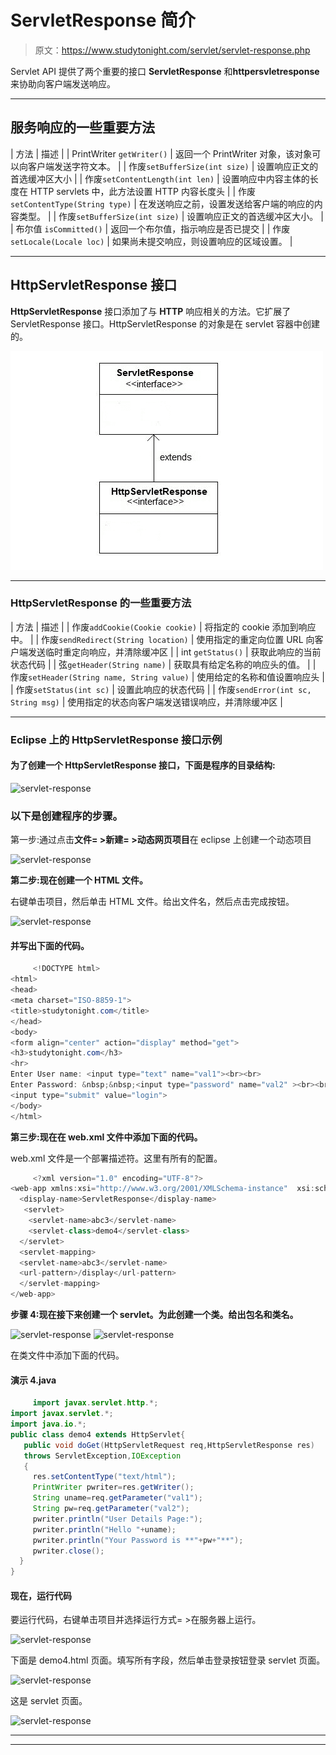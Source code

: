 # ServletResponse 简介

> 原文：<https://www.studytonight.com/servlet/servlet-response.php>

Servlet API 提供了两个重要的接口 **ServletResponse** 和**httpersvletresponse**来协助向客户端发送响应。

* * *

## 服务响应的一些重要方法

| 方法 | 描述 |
| PrintWriter `getWriter()` | 返回一个 PrintWriter 对象，该对象可以向客户端发送字符文本。 |
| 作废`setBufferSize(int size)` | 设置响应正文的首选缓冲区大小 |
| 作废`setContentLength(int len)` | 设置响应中内容主体的长度在 HTTP servlets 中，此方法设置 HTTP 内容长度头 |
| 作废`setContentType(String type)` | 在发送响应之前，设置发送给客户端的响应的内容类型。 |
| 作废`setBufferSize(int size)` | 设置响应正文的首选缓冲区大小。 |
| 布尔值 `isCommitted()` | 返回一个布尔值，指示响应是否已提交 |
| 作废`setLocale(Locale loc)` | 如果尚未提交响应，则设置响应的区域设置。 |

* * *

## HttpServletResponse 接口

**HttpServletResponse** 接口添加了与 **HTTP** 响应相关的方法。它扩展了 ServletResponse 接口。HttpServletResponse 的对象是在 servlet 容器中创建的。

![servlet response](img/9368b72e2e216030a2f9ead487a14895.png)

* * *

### HttpServletResponse 的一些重要方法

| 方法 | 描述 |
| 作废`addCookie(Cookie cookie)` | 将指定的 cookie 添加到响应中。 |
| 作废`sendRedirect(String location)` | 使用指定的重定向位置 URL 向客户端发送临时重定向响应，并清除缓冲区 |
| int `getStatus()` | 获取此响应的当前状态代码 |
| 弦`getHeader(String name)` | 获取具有给定名称的响应头的值。 |
| 作废`setHeader(String name, String value)` | 使用给定的名称和值设置响应头 |
| 作废`setStatus(int sc)` | 设置此响应的状态代码 |
| 作废`sendError(int sc, String msg)` | 使用指定的状态向客户端发送错误响应，并清除缓冲区 |

* * *

### Eclipse 上的 HttpServletResponse 接口示例

#### 为了创建一个 HttpServletResponse 接口，下面是程序的目录结构:

![servlet-response](img/b9f97ce7cb9ccef05ab1ff23536d8d84.png)

### 以下是创建程序的步骤。

第一步:通过点击**文件= >新建= >动态网页项目**在 eclipse 上创建一个动态项目

![servlet-response](img/60da65815f83b9c32b5b5ac510b5d607.png)

**第二步:现在创建一个 HTML 文件。**

右键单击项目，然后单击 HTML 文件。给出文件名，然后点击完成按钮。

![servlet-response](img/187c7a04ac794f84c55e92ef7da188be.png)

#### 并写出下面的代码。

```java
	 <!DOCTYPE html>
<html>
<head>
<meta charset="ISO-8859-1">
<title>studytonight.com</title>
</head>
<body>
<form align="center" action="display" method="get">
<h3>studytonight.com</h3>
<hr>
Enter User name: <input type="text" name="val1"><br><br>
Enter Password: &nbsp;&nbsp;<input type="password" name="val2" ><br><br>
<input type="submit" value="login">
</body>
</html> 

```

**第三步:现在在 web.xml 文件中添加下面的代码。**

web.xml 文件是一个部署描述符。这里有所有的配置。

```java
	 <?xml version="1.0" encoding="UTF-8"?>
<web-app xmlns:xsi="http://www.w3.org/2001/XMLSchema-instance"  xsi:schemaLocation="http://xmlns.jcp.org/xml/ns/javaee http://xmlns.jcp.org/xml/ns/javaee/web-app_4_0.xsd" id="WebApp_ID" version="4.0">
  <display-name>ServletResponse</display-name>
   <servlet>
  	<servlet-name>abc3</servlet-name>
  	<servlet-class>demo4</servlet-class>
  </servlet>
  <servlet-mapping>
  <servlet-name>abc3</servlet-name>
  <url-pattern>/display</url-pattern>
  </servlet-mapping>
</web-app> 

```

**步骤 4:现在接下来创建一个 servlet。为此创建一个类。给出包名和类名。**

![servlet-response](img/c4c7c7cf6008828bfe6bbfef1b3c83d2.png)
![servlet-response](img/aa482009c5760e83ead2e83f470d5b7d.png)

在类文件中添加下面的代码。

#### **演示 4.java**

```java
	 import javax.servlet.http.*;
import javax.servlet.*;
import java.io.*;
public class demo4 extends HttpServlet{
   public void doGet(HttpServletRequest req,HttpServletResponse res)
   throws ServletException,IOException
   {
     res.setContentType("text/html");
     PrintWriter pwriter=res.getWriter();
     String uname=req.getParameter("val1");
     String pw=req.getParameter("val2");
     pwriter.println("User Details Page:");
     pwriter.println("Hello "+uname);
     pwriter.println("Your Password is **"+pw+"**");
     pwriter.close();
  }
} 

```

#### **现在，运行代码**

要运行代码，右键单击项目并选择运行方式= >在服务器上运行。

![servlet-response](img/2b8a06a430faf9e21b43a8260376671b.png)

下面是 demo4.html 页面。填写所有字段，然后单击登录按钮登录 servlet 页面。

![servlet-response](img/38b70f9da726b410a2affb5c2f65febb.png)

这是 servlet 页面。

![servlet-response](img/8430a35edcd0c7c7dd5b9e099ce3a57a.png)

* * *

* * *